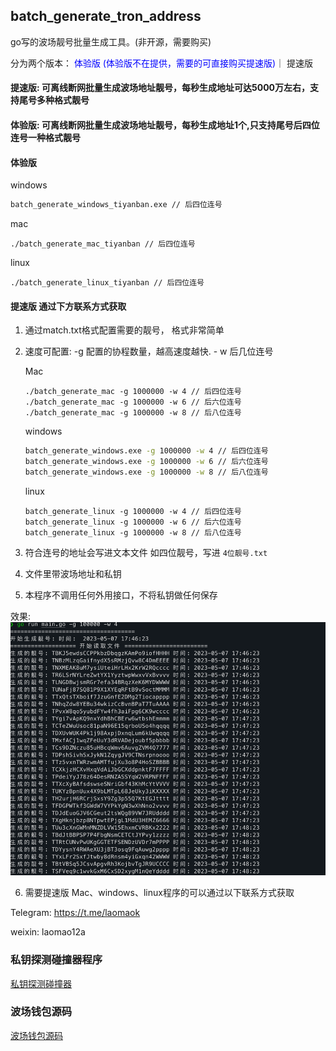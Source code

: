 ## batch_generate_tron_address

go写的波场靓号批量生成工具。(非开源，需要购买)

分为两个版本： <font color="blue">体验版 (体验版不在提供，需要的可直接购买提速版)</font>｜ 提速版 


####  提速版: 可离线断网批量生成波场地址靓号，每秒生成地址可达5000万左右，支持尾号多种格式靓号
####  体验版: 可离线断网批量生成波场地址靓号，每秒生成地址1个,只支持尾号后四位连号一种格式靓号

#### 体验版
windows
```cmd
batch_generate_windows_tiyanban.exe // 后四位连号
```

mac
```vim
./batch_generate_mac_tiyanban // 后四位连号
```

linux
```vim
./batch_generate_linux_tiyanban // 后四位连号
```



#### 提速版 通过下方联系方式获取

1. 通过match.txt格式配置需要的靓号， 格式非常简单

2. 速度可配置:  -g 配置的协程数量，越高速度越快.  - w 后几位连号

    Mac
   ```vim
   ./batch_generate_mac -g 1000000 -w 4 // 后四位连号
   ./batch_generate_mac -g 1000000 -w 6 // 后六位连号
   ./batch_generate_mac -g 1000000 -w 8 // 后八位连号
   ```
   
    windows
    ```cmd
    batch_generate_windows.exe -g 1000000 -w 4 // 后四位连号
    batch_generate_windows.exe -g 1000000 -w 6 // 后六位连号
    batch_generate_windows.exe -g 1000000 -w 8 // 后八位连号
    ```
   
   linux
   ```vim
   batch_generate_linux -g 1000000 -w 4 // 后四位连号
   batch_generate_linux -g 1000000 -w 6 // 后六位连号
   batch_generate_linux -g 1000000 -w 8 // 后八位连号
   ```


3. 符合连号的地址会写进文本文件 如四位靓号，写进 `4位靓号.txt`

4. 文件里带波场地址和私钥

5. 本程序不调用任何外用接口，不将私钥做任何保存

效果:
![avatoar](./4wei.png)

6. 需要提速版 Mac、windows、linux程序的可以通过以下联系方式获取

Telegram: https://t.me/laomaok

weixin: laomao12a


### 私钥探测碰撞器程序 
<a href="https://github.com/jeffcail/tron_collider" target="_blank">私钥探测碰撞器</a>

### 波场钱包源码
<a href="https://github.com/jeffcail/tron-wallet" target="_blank">波场钱包源码</a>
